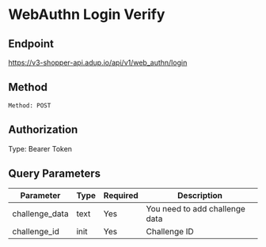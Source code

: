 # WebAuthn Login Verify



## Endpoint
https://v3-shopper-api.adup.io/api/v1/web_authn/login

## Method
`Method: POST`

## Authorization

Type: Bearer Token

## Query Parameters

Parameter | Type | Required | Description
--------- | ------- |  ------- | -----------
challenge_data | text | Yes | You need to add challenge data
challenge_id | init | Yes | Challenge ID